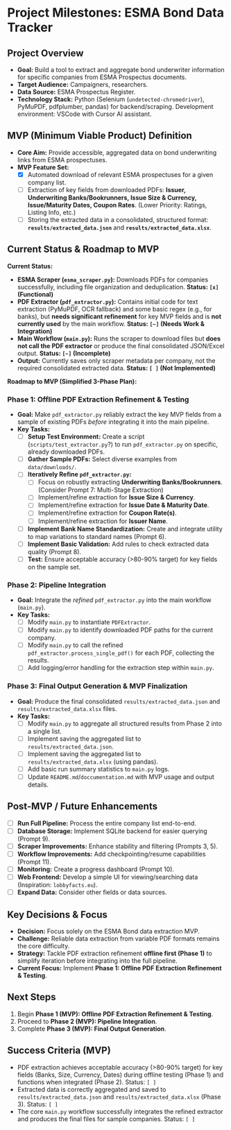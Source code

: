 # Project Milestones: ESMA Bond Data Tracker

## Project Overview

*   **Goal:** Build a tool to extract and aggregate bond underwriter information for specific companies from ESMA Prospectus documents.
*   **Target Audience:** Campaigners, researchers.
*   **Data Source:** ESMA Prospectus Register.
*   **Technology Stack:** Python (Selenium (`undetected-chromedriver`), PyMuPDF, pdfplumber, pandas) for backend/scraping. Development environment: VSCode with Cursor AI assistant.

## MVP (Minimum Viable Product) Definition

*   **Core Aim:** Provide accessible, aggregated data on bond underwriting links from ESMA prospectuses.
*   **MVP Feature Set:**
    *   [x] Automated download of relevant ESMA prospectuses for a given company list.
    *   [ ] Extraction of key fields from downloaded PDFs: **Issuer, Underwriting Banks/Bookrunners, Issue Size & Currency, Issue/Maturity Dates, Coupon Rates**. (Lower Priority: Ratings, Listing Info, etc.)
    *   [ ] Storing the extracted data in a consolidated, structured format: **`results/extracted_data.json`** and **`results/extracted_data.xlsx`**.

## Current Status & Roadmap to MVP

**Current Status:**
*   **ESMA Scraper (`esma_scraper.py`):** Downloads PDFs for companies successfully, including file organization and deduplication. **Status: `[x]` (Functional)**
*   **PDF Extractor (`pdf_extractor.py`):** Contains initial code for text extraction (PyMuPDF, OCR fallback) and some basic regex (e.g., for banks), but **needs significant refinement** for key MVP fields and is **not currently used** by the main workflow. **Status: `[~]` (Needs Work & Integration)**
*   **Main Workflow (`main.py`):** Runs the scraper to download files but **does not call the PDF extractor** or produce the final consolidated JSON/Excel output. **Status: `[~]` (Incomplete)**
*   **Output:** Currently saves only scraper metadata per company, not the required consolidated extracted data. **Status: `[ ]` (Not Implemented)**

**Roadmap to MVP (Simplified 3-Phase Plan):**

### **Phase 1: Offline PDF Extraction Refinement & Testing**
*   **Goal:** Make `pdf_extractor.py` reliably extract the key MVP fields from a sample of existing PDFs *before* integrating it into the main pipeline.
*   **Key Tasks:**
    *   [ ] **Setup Test Environment:** Create a script (`scripts/test_extractor.py`?) to run `pdf_extractor.py` on specific, already downloaded PDFs.
    *   [ ] **Gather Sample PDFs:** Select diverse examples from `data/downloads/`.
    *   [ ] **Iteratively Refine `pdf_extractor.py`:**
        *   [ ] Focus on robustly extracting **Underwriting Banks/Bookrunners**. (Consider Prompt 7: Multi-Stage Extraction)
        *   [ ] Implement/refine extraction for **Issue Size & Currency**.
        *   [ ] Implement/refine extraction for **Issue Date & Maturity Date**.
        *   [ ] Implement/refine extraction for **Coupon Rate(s)**.
        *   [ ] Implement/refine extraction for **Issuer Name**.
    *   [ ] **Implement Bank Name Standardization:** Create and integrate utility to map variations to standard names (Prompt 6).
    *   [ ] **Implement Basic Validation:** Add rules to check extracted data quality (Prompt 8).
    *   [ ] **Test:** Ensure acceptable accuracy (>80-90% target) for key fields on the sample set.

### **Phase 2: Pipeline Integration**
*   **Goal:** Integrate the *refined* `pdf_extractor.py` into the main workflow (`main.py`).
*   **Key Tasks:**
    *   [ ] Modify `main.py` to instantiate `PDFExtractor`.
    *   [ ] Modify `main.py` to identify downloaded PDF paths for the current company.
    *   [ ] Modify `main.py` to call the refined `pdf_extractor.process_single_pdf()` for each PDF, collecting the results.
    *   [ ] Add logging/error handling for the extraction step within `main.py`.

### **Phase 3: Final Output Generation & MVP Finalization**
*   **Goal:** Produce the final consolidated `results/extracted_data.json` and `results/extracted_data.xlsx` files.
*   **Key Tasks:**
    *   [ ] Modify `main.py` to aggregate all structured results from Phase 2 into a single list.
    *   [ ] Implement saving the aggregated list to `results/extracted_data.json`.
    *   [ ] Implement saving the aggregated list to `results/extracted_data.xlsx` (using pandas).
    *   [ ] Add basic run summary statistics to `main.py` logs.
    *   [ ] Update `README.md`/`doccumentation.md` with MVP usage and output details.

## Post-MVP / Future Enhancements

*   [ ] **Run Full Pipeline:** Process the entire company list end-to-end.
*   [ ] **Database Storage:** Implement SQLite backend for easier querying (Prompt 9).
*   [ ] **Scraper Improvements:** Enhance stability and filtering (Prompts 3, 5).
*   [ ] **Workflow Improvements:** Add checkpointing/resume capabilities (Prompt 11).
*   [ ] **Monitoring:** Create a progress dashboard (Prompt 10).
*   [ ] **Web Frontend:** Develop a simple UI for viewing/searching data (Inspiration: `lobbyfacts.eu`).
*   [ ] **Expand Data:** Consider other fields or data sources.

## Key Decisions & Focus

*   **Decision:** Focus solely on the ESMA Bond data extraction MVP.
*   **Challenge:** Reliable data extraction from variable PDF formats remains the core difficulty.
*   **Strategy:** Tackle PDF extraction refinement **offline first (Phase 1)** to simplify iteration before integrating into the full pipeline.
*   **Current Focus:** Implement **Phase 1: Offline PDF Extraction Refinement & Testing**.

## Next Steps

1.  Begin **Phase 1 (MVP): Offline PDF Extraction Refinement & Testing**.
2.  Proceed to **Phase 2 (MVP): Pipeline Integration**.
3.  Complete **Phase 3 (MVP): Final Output Generation**.

## Success Criteria (MVP)

*   PDF extraction achieves acceptable accuracy (>80-90% target) for key fields (Banks, Size, Currency, Dates) during offline testing (Phase 1) and functions when integrated (Phase 2). Status: `[ ]`
*   Extracted data is correctly aggregated and saved to `results/extracted_data.json` and `results/extracted_data.xlsx` (Phase 3). Status: `[ ]`
*   The core `main.py` workflow successfully integrates the refined extractor and produces the final files for sample companies. Status: `[ ]`
